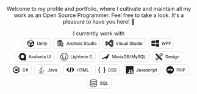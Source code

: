 <p align="center">
Welcome to my profile and portfolio, where I cultivate and maintain all my work as an Open Source Programmer. Feel free to take a look. It's a pleasure to have you here! 🙂
</p>





<p align="center">
  I currently work with
  <br>
  <img src="images/unity.png" />
  <img src="images/android-studio.png" />
  <img src="images/visual-studio.png" />
  <img src="images/wpf.png" />
  <img src="images/avalonia.png" />
  <img src="images/lightmin-engine.png" />
  <img src="images/mariadb-mysql.png" />
  <img src="images/design.png" />
  <br>
  <img src="images/c-sharp.png" />
  <img src="images/java.png" />
  <img src="images/html.png" />
  <img src="images/css.png" />
  <img src="images/javascript.png" />
  <img src="images/php.png" />
  <img src="images/sql.png" />
</p>